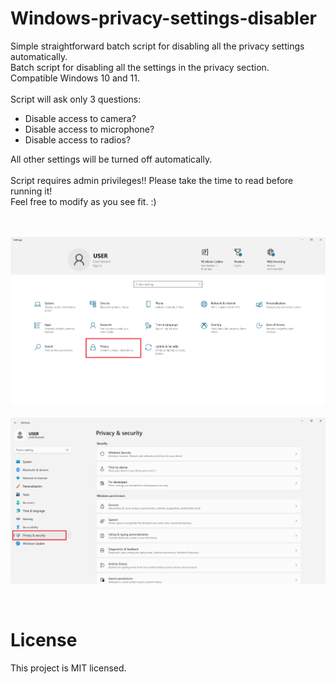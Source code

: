 # Windows-privacy-settings-disabler

Simple straightforward batch script for disabling all the privacy settings automatically.<br>
Batch script for disabling all the settings in the privacy section.<br>
Compatible Windows 10 and 11.
<br>
<br>
Script will ask only 3 questions:
 - Disable access to camera?
 - Disable access to microphone?
 - Disable access to radios?

All other settings will be turned off automatically.
<br>
<br>
Script requires admin privileges!! Please take the time to read before running it!<br>
Feel free to modify as you see fit. :)
<br>
<br>
<br>
<p align="center">
  <kbd><img src="image/windows 10 compatible.png" width="700"></kbd>
  <br>
  <br>
  <kbd><img src="image/windows 11 compatible.png" width="700"><kbd>
</p>

<br>

# License
This project is MIT licensed.
